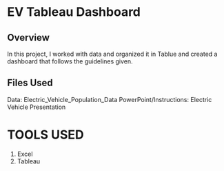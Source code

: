 # EV Tableau Dashboard

## Overview

In this project, I worked with data and organized it in Tablue and created a dashboard that follows the guidelines given.

## Files Used
Data: Electric_Vehicle_Population_Data
PowerPoint/Instructions: Electric Vehicle Presentation

# TOOLS USED
1. Excel
2. Tableau

